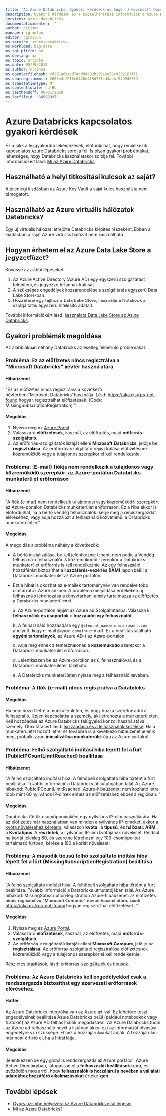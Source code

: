 ```yaml
---
title: 'Az Azure Databricks: Gyakori kérdések és Súgó |} Microsoft Docs'
description: Gyakori kérdések és a hibaelhárítási információk a Azure Databricks választ kaphat.
services: azure-databricks
documentationcenter: ''
author: nitinme
manager: cgronlun
editor: cgronlun
ms.service: azure-databricks
ms.workload: big-data
ms.tgt_pltfrm: na
ms.devlang: na
ms.topic: article
ms.date: 05/29/2018
ms.author: nitinme
ms.openlocfilehash: cd231a6baad74cd88d82b219e2e58e9252187ff5
ms.sourcegitcommit: 266fe4c2216c0420e415d733cd3abbf94994533d
ms.translationtype: MT
ms.contentlocale: hu-HU
ms.lasthandoff: 06/01/2018
ms.locfileid: "34598997"
---
```

# <a name="frequently-asked-questions-about-azure-databricks"></a>Azure Databricks kapcsolatos gyakori kérdések

Ez a cikk a leggyakoribb lekérdezések, előfordulhat, hogy rendelkezik kapcsolatos Azure Databricks sorolja fel. Is olyan gyakori problémákat, lehetséges, hogy Databricks használatakor sorolja fel. További információkért lásd: [Mi az Azure Databricks](what-is-azure-databricks.md). 

## <a name="can-i-use-my-own-keys-for-local-encryption"></a>Használható a helyi titkosítási kulcsok az saját? 
A jelenlegi kiadásban az Azure Key Vault a saját kulcs használata nem támogatott. 

## <a name="can-i-use-azure-virtual-networks-with-databricks"></a>Használható az Azure virtuális hálózatok Databricks?
Egy új virtuális hálózat létrejötte Databricks kiépítés részeként. Ebben a kiadásban a saját Azure virtuális hálózat nem használható.

## <a name="how-do-i-access-azure-data-lake-store-from-a-notebook"></a>Hogyan érhetem el az Azure Data Lake Store a jegyzetfüzet? 

Kövesse az alábbi lépéseket:
1. Az Azure Active Directory (Azure AD) egy egyszerű szolgáltatást telepíteni, és jegyezze fel annak kulcsát.
2. A szükséges engedélyek hozzárendelése a szolgáltatás egyszerű Data Lake Store-ban.
3. Hozzáférni egy fájlhoz a Data Lake Store, használja a Notebook a szolgáltatás egyszerű hitelesítő adatait.

További információkért lásd: [használata Data Lake Store az Azure Databricks](https://docs.azuredatabricks.net/spark/latest/data-sources/azure/azure-datalake.html).

## <a name="fix-common-problems"></a>Gyakori problémák megoldása

Az alábbiakban néhány Databricks az esetleg felmerülő problémákat.

### <a name="issue-this-subscription-is-not-registered-to-use-the-namespace-microsoftdatabricks"></a>Probléma: Ez az előfizetés nincs regisztrálva a "Microsoft.Databricks" névtér használatára

#### <a name="error-message"></a>Hibaüzenet

"Ez az előfizetés nincs regisztrálva a következő névtérben:"Microsoft.Databricks"használja. Lásd: https://aka.ms/rps-not-found hogyan regisztrálhat előfizetések. (Code: MissingSubscriptionRegistration) "

#### <a name="solution"></a>Megoldás

1. Nyissa meg az [Azure Portal](https://portal.azure.com).
2. Válassza ki **előfizetések**, használ, az előfizetés, majd **erőforrás-szolgáltató**. 
3. Az erőforrás-szolgáltatók listáját elleni **Microsoft.Databricks**, jelölje be **regisztrálása**. Az erőforrás-szolgáltató regisztrálása előfizetésnek közreműködő vagy a tulajdonos szerepkörrel kell rendelkeznie.


### <a name="issue-your-account-email-does-not-have-the-owner-or-contributor-role-on-the-databricks-workspace-resource-in-the-azure-portal"></a>Probléma: {E-mail} fiókja nem rendelkezik a tulajdonos vagy közreműködő szerepkört az Azure-portálon Databricks munkaterület erőforráson

#### <a name="error-message"></a>Hibaüzenet

"A fiók {e-mail} nem rendelkezik tulajdonosi vagy közreműködői szerepkört az Azure-portálon Databricks munkaterület erőforráson. Ez a hiba akkor is előfordulhat, ha a bérlő vendég felhasználók. Kérje meg a rendszergazdát eléréséhez, vagy adja hozzá azt a felhasználó közvetlenül a Databricks munkaterületen." 

#### <a name="solution"></a>Megoldás

A megoldás a probléma néhány a következők:

* A bérlő inicializálása, be kell jelentkeznie tenant, nem pedig a Vendég felhasználó felhasználói. A közreműködői szerepkör a Databricks munkaterület erőforrás is kell rendelkeznie. Az egy felhasználó hozzáférést biztosíthat a **hozzáférés-vezérlés (IAM)** lapon belül a Databricks munkaterület az Azure portálon.

* Ezt a hibát is okozhat az e-mailek tartománynév van rendelve több címtárral az Azure ad-ben. A probléma megoldása érdekében új felhasználó létrehozása a könyvtárban, amely tartalmazza az előfizetés a Databricks munkaterülettel.

    a. Az Azure-portálon lépjen az Azure ad Szolgáltatásba. Válassza ki **felhasználók és csoportok** > **hozzáadni egy felhasználót**.

    b. A felhasználó hozzáadása egy `@<tenant_name>.onmicrosoft.com` ahelyett, hogy e-mail `@<your_domain>` e-mailt. Ez a beállítás található **egyéni tartományok**, az Azure AD-t az Azure-portálon.
    
    c. Adja meg ennek a felhasználónak a **közreműködő** szerepkör a Databricks munkaterület erőforráson.
    
    d. Jelentkezzen be az Azure-portálon az új felhasználóval, és a Databricks munkaterületen található.
    
    e. A Databricks munkaterületen nyissa meg a felhasználó nevében.


### <a name="issue-your-account-email-has-not-been-registered-in-databricks"></a>Probléma: A fiók {e-mail} nincs regisztrálva a Databricks 

#### <a name="solution"></a>Megoldás

Ha nem hozott létre a munkaterületen, és hogy hozzá szeretné adni a felhasználó, lépjen kapcsolatba a személy, aki létrehozta a munkaterületen. Kell hozzáadnia az Azure Databricks felügyeleti konzol használatával személy. Útmutatásért lásd: [hozzáadása és a felhasználók kezelése](https://docs.azuredatabricks.net/administration-guide/admin-settings/users.html). Ha a munkaterületet hozott létre, és továbbra is a következő hibaüzenet jelenik meg, próbálkozzon **inicializálása munkaterület** újra az Azure portálról.

### <a name="issue-cloud-provider-launch-failure-while-setting-up-the-cluster-publicipcountlimitreached"></a>Probléma: Felhő szolgáltató indítási hiba lépett fel a fürt (PublicIPCountLimitReached) beállítása

#### <a name="error-message"></a>Hibaüzenet

"A felhő szolgáltató indítási hiba: A felhőbeli szolgáltató hiba történt a fürt beállítása. További információ a Databricks útmutatójában talál. Az Azure hibakód: PublicIPCountLimitReached. Azure-hibaüzenet: nem hozható létre több mint 60 nyilvános IP-címek ehhez az előfizetéshez ebben a régióban. "

#### <a name="solution"></a>Megoldás

Databricks fürtök csomópontonként egy nyilvános IP-cím használatára. Ha az előfizetés már használatban van minden a nyilvános IP-címeket, akkor [a kvóta növeléséhez kérelem](https://docs.microsoft.com/azure/azure-supportability/resource-manager-core-quotas-request). Válasszon **kvóta** , a **típusú**, és **hálózati: ARM** , a **Kvótatípus**. A **részletek**, a nyilvános IP-cím kvótájának növelését. Például ha korlát jelenleg 60, és szeretne létrehozni egy 100-csomópontot tartalmazó fürtben, kérése a 160 a korlát növelését.

### <a name="issue-a-second-type-of-cloud-provider-launch-failure-while-setting-up-the-cluster-missingsubscriptionregistration"></a>Probléma: A második típusú felhő szolgáltató indítási hiba lépett fel a fürt (MissingSubscriptionRegistration) beállítása

#### <a name="error-message"></a>Hibaüzenet

"A felhő szolgáltató indítási hiba: A felhőbeli szolgáltató hiba történt a fürt beállítása. További információ a Databricks útmutatójában talál.
Az Azure hibakód: MissingSubscriptionRegistration Azure-hibaüzenet: az előfizetés nincs regisztrálva "Microsoft.Compute" névtér használatára. Lásd: https://aka.ms/rps-not-found hogyan regisztrálhat előfizetések. "

#### <a name="solution"></a>Megoldás

1. Nyissa meg az [Azure Portal](https://portal.azure.com).
2. Válassza ki **előfizetések**, használ, az előfizetés, majd **erőforrás-szolgáltató**. 
3. Az erőforrás-szolgáltatók listáját elleni **Microsoft.Compute**, jelölje be **regisztrálása**. Az erőforrás-szolgáltató regisztrálása előfizetésnek közreműködő vagy a tulajdonos szerepkörrel kell rendelkeznie.

Részletes utasítások, lásd: [erőforrás-szolgáltatók és típusok](../azure-resource-manager/resource-manager-supported-services.md).

### <a name="issue-azure-databricks-needs-permissions-to-access-resources-in-your-organization-that-only-an-admin-can-grant"></a>Probléma: Az Azure Databricks kell engedélyekkel csak a rendszergazda biztosíthat egy szervezeti erőforrások eléréséhez.

#### <a name="background"></a>Háttér

Az Azure Databricks integrálva van az Azure ad-val. Ez lehetővé teszi engedélyeinek beállítása Azure Databricks belül (például notebookok vagy fürtöket) az Azure AD felhasználók megadásával. Az Azure Databricks tudni az Azure ad-felhasználó nevét a listában akkor ezt az információt olvasási engedélyre van szüksége. Ehhez a hozzájárulásukat adják. A hozzájárulási már nem érhető el, ha a hibát látja.

#### <a name="solution"></a>Megoldás

Jelentkezzen be egy globális rendszergazda az Azure portálon. Azure Active Directoryban, látogasson el a **felhasználói beállítások** lapra, és győződjön meg arról, hogy **felhasználók is hozzájárul a nevében a vállalati adatokhoz hozzáférő alkalmazásokat** értéke **Igen**.

## <a name="next-steps"></a>További lépések

- [Gyors üzembe helyezés: Az Azure Databricks első lépései](quickstart-create-databricks-workspace-portal.md)
- [Mi az Azure Databricks?](what-is-azure-databricks.md)

